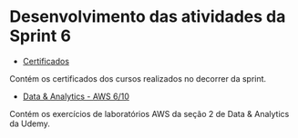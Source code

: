 # Desenvolvimento das atividades da Sprint 6

 - [Certificados](https://github.com/telmacarvalho/programa_de_bolsas_compass/tree/main/Sprint%206/Certificados)

Contém os certificados dos cursos realizados no decorrer da sprint.

- [Data & Analytics - AWS 6/10](https://github.com/telmacarvalho/programa_de_bolsas_compass/tree/main/Sprint%206/Data_%26_Analytics)

Contém os exercícios de laboratórios AWS da seção 2 de Data & Analytics da Udemy.